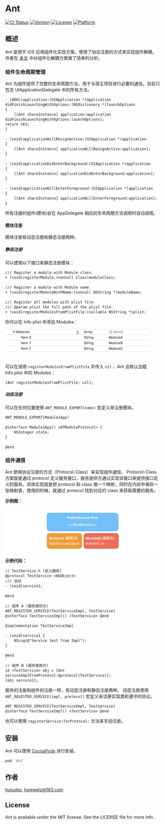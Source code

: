 # Ant

[![CI Status](https://img.shields.io/travis/huluobo/Ant.svg?style=flat)](https://travis-ci.org/huluobo/Ant)
[![Version](https://img.shields.io/cocoapods/v/Ant.svg?style=flat)](https://cocoapods.org/pods/Ant)
[![License](https://img.shields.io/cocoapods/l/Ant.svg?style=flat)](https://cocoapods.org/pods/Ant)
[![Platform](https://img.shields.io/cocoapods/p/Ant.svg?style=flat)](https://cocoapods.org/pods/Ant)

## 概述
Ant 是用于 iOS 应用组件化实现方案。使用了协议注册的方式来实现组件解耦。
作者在 [本文](http://jewelz.me/cjs77iaoc001z8is6421dnuyc/) 中对组件化解耦方案做了简单的分析。

### 组件生命周期管理

Ant 为组件提供了完整的生命周期方法，用于与宿主项目进行必要的通信。目前只包含 UIApplicationDelegate 中的所有方法。

```objc
- (BOOL)application:(UIApplication *)application didFinishLaunchingWithOptions:(NSDictionary *)launchOptions
{
    [[Ant shareInstance] application:application didFinishLaunchingWithOptions:launchOptions];
return YES;
}

- (void)applicationWillResignActive:(UIApplication *)application
{
    [[Ant shareInstance] applicationWillResignActive:application];
}

- (void)applicationDidEnterBackground:(UIApplication *)application
{
    [[Ant shareInstance] applicationDidEnterBackground:application];
}

- (void)applicationWillEnterForeground:(UIApplication *)application
{
    [[Ant shareInstance] applicationWillEnterForeground:application];
}
```
所有注册的组件(模块)会在 AppDelegate 相应的生命周期方法调用时自动调用。

#### 模块注册

模块注册有动态注册和静态注册两种。

##### 静态注册

可以使用以下接口来静态注册模块：

```objc
/// Register a module with Module class.
+ (void)registerModule:(nonnull Class)moduleClass;

/// Register a module with Module name.
+ (void)registerModuleWithName:(nonnull NSString *)moduleName;

/// Register all modules with plist file.
/// @param plist the full path of the plist file.
+ (void)registerModulesFromPlistFile:(nullable NSString *)plist;
```

你可以在 Info.plist 中添加 Modules：

![Info.plist](https://github.com/hujewelz/Ant/blob/master/medias/infoplist.png)

可以在调用 `registerModulesFromPlistFile` 并传入 `nil` ，Ant 会默认加载 Info.plist 中的 Modules：
```objc
[Ant registerModulesFromPlistFile: nil];
```

##### 动态注册

可以在任何位置使用 `ANT_MODULE_EXPORT(name)` 宏定义来注册模块。

```objc
ANT_MODULE_EXPORT(Module1App)

@interface Module1App() <ATModuleProtocol> {
    NSInteger state;
}

@end
```

### 组件通信

Ant 使用协议注册的方式（Protocol-Class）来实现组件通信。
Protocol-Class 方案就是通过 protocol 定义服务接口，服务提供方通过实现该接口来提供接口定义的服务。具体实现就是把 protocol 和 class 做一个映射，同时在内存中保存一张映射表，使用的时候，就通过 protocol 找到对应的 class 来获取需要的服务。

**示例图：**

![protocol-class使用示例图](https://github.com/hujewelz/Ant/blob/master/medias/protocol-class.jpg)

**示例代码：**

```objc
// TestService.h (定义服务)
@protocol TestService <NSObject>
/// 测试
- (void)service1;

@end

// 组件 A (服务提供方)
ANT_REGISTER_SERVICE(TestServiceImpl, TestService)
@interface TestServiceImpl() <TestService> @end

@implementation TestServiceImpl

- (void)service1 {
    NSLog(@"Service test from Impl");
}

@end

// 组件 B (服务使用方)
id <TestService> obj = [Ant serviceImplFromProtocol:@protocol(TestService)];
[obj service1];
```
服务的注册和组件的注册一样，有动态注册和静态注册两种。
动态注册使用 `ANT_REGISTER_SERVICE(impl, protocol)` 宏定义来注册实现类和遵守的协议。

```objc
ANT_REGISTER_SERVICE(TestServiceImpl, TestService)
@interface TestServiceImpl() <TestService> @end
```
也可以使用 `registerService:forProtocol:` 方法来手动注册。

## 安装

Ant 可以使用 [CocoaPods](https://cocoapods.org) 进行安装。

```ruby
pod 'Ant'
```

## 作者

[huluobo](http://jewelz.me), hujewelz@163.com

## License

Ant is available under the MIT license. See the LICENSE file for more info.
